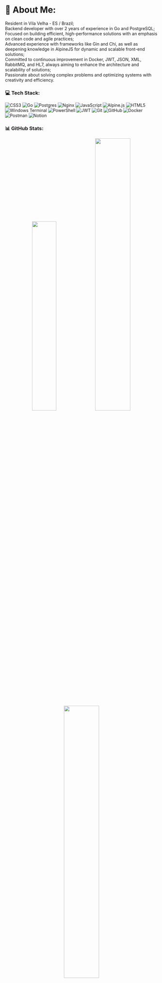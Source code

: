 # 💫 About Me:
  Resident in Vila Velha - ES / Brazil;<br> 
  Backend developer with over 2 years of experience in Go and PostgreSQL;<br> 
  Focused on building efficient, high-performance solutions with an emphasis on clean code and agile practices;<br> 
  Advanced experience with frameworks like Gin and Chi, as well as deepening knowledge in AlpineJS for dynamic and scalable front-end solutions;<br> 
  Committed to continuous improvement in Docker, JWT, JSON, XML, RabbitMQ, and HL7, always aiming to enhance the architecture and scalability of solutions;<br> 
  Passionate about solving complex problems and optimizing systems with creativity and efficiency.

### 💻 Tech Stack:
![CSS3](https://img.shields.io/badge/css3-%231572B6.svg?style=for-the-badge&logo=css3&logoColor=white) ![Go](https://img.shields.io/badge/go-%2300ADD8.svg?style=for-the-badge&logo=go&logoColor=white) ![Postgres](https://img.shields.io/badge/postgres-%23316192.svg?style=for-the-badge&logo=postgresql&logoColor=white) ![Nginx](https://img.shields.io/badge/nginx-%23009639.svg?style=for-the-badge&logo=nginx&logoColor=white) ![JavaScript](https://img.shields.io/badge/javascript-%23323330.svg?style=for-the-badge&logo=javascript&logoColor=%23F7DF1E) ![Alpine.js](https://img.shields.io/badge/alpinejs-white.svg?style=for-the-badge&logo=alpinedotjs&logoColor=%238BC0D0) ![HTML5](https://img.shields.io/badge/html5-%23E34F26.svg?style=for-the-badge&logo=html5&logoColor=white) ![Windows Terminal](https://img.shields.io/badge/Windows%20Terminal-%234D4D4D.svg?style=for-the-badge&logo=windows-terminal&logoColor=white) ![PowerShell](https://img.shields.io/badge/PowerShell-%235391FE.svg?style=for-the-badge&logo=powershell&logoColor=white) ![JWT](https://img.shields.io/badge/JWT-black?style=for-the-badge&logo=JSON%20web%20tokens) ![Git](https://img.shields.io/badge/git-%23F05033.svg?style=for-the-badge&logo=git&logoColor=white) ![GitHub](https://img.shields.io/badge/github-%23121011.svg?style=for-the-badge&logo=github&logoColor=white) ![Docker](https://img.shields.io/badge/docker-%230db7ed.svg?style=for-the-badge&logo=docker&logoColor=white) ![Postman](https://img.shields.io/badge/Postman-FF6C37?style=for-the-badge&logo=postman&logoColor=white) ![Notion](https://img.shields.io/badge/Notion-%23000000.svg?style=for-the-badge&logo=notion&logoColor=white)

### 📊 GitHub Stats:
<p align="center">
  <img src="https://github-readme-stats.vercel.app/api/top-langs/?username=mattheusrocha2&theme=dark&hide_border=true&include_all_commits=true&count_private=true&layout=compact" width="40%" />
  <img src="https://github-readme-streak-stats.herokuapp.com/?user=mattheusrocha2&theme=dark&hide_border=true" width="48%" />
  <img src="https://github-readme-stats.vercel.app/api?username=mattheusrocha2&theme=dark&hide_border=true&include_all_commits=true&count_private=true" width="48%" />
  <!-- REPOSITORIOS CONTRIBUIDOS
  <img src="https://github-contributor-stats.vercel.app/api?username=mattheusrocha2&limit=5&theme=dark&combine_all_yearly_contributions=true" width="100%" />-->
</p>


#### 🌐 Socials:
[![Discord](https://img.shields.io/badge/Discord-%237289DA.svg?logo=discord&logoColor=white)](https://discord.gg/mattheusrocha) [![Facebook](https://img.shields.io/badge/Facebook-%231877F2.svg?logo=Facebook&logoColor=white)](https://facebook.com/mattheusrocha2) [![Instagram](https://img.shields.io/badge/Instagram-%23E4405F.svg?logo=Instagram&logoColor=white)](https://instagram.com/mattheusrocha2) [![LinkedIn](https://img.shields.io/badge/LinkedIn-%230077B5.svg?logo=linkedin&logoColor=white)](https://linkedin.com/in/mattheusrocha2) [![X](https://img.shields.io/badge/X-black.svg?logo=X&logoColor=white)](https://x.com/MattheusRocha8) 

---
[![](https://visitcount.itsvg.in/api?id=mattheusrocha2&icon=1&color=0)](https://visitcount.itsvg.in)
